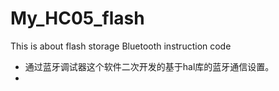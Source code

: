 # My_HC05_flash
This is about flash storage Bluetooth instruction code

* 通过蓝牙调试器这个软件二次开发的基于hal库的蓝牙通信设置。
*